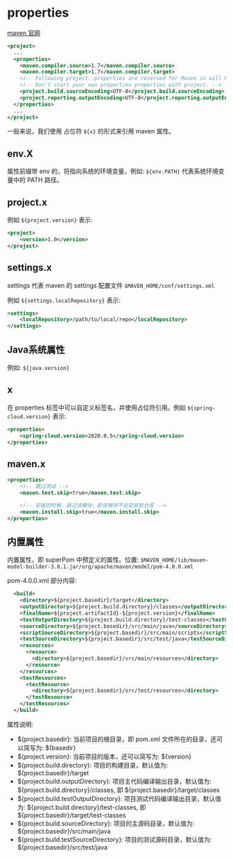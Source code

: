 # properties

[maven 官网](https://maven.apache.org/pom.html 'maven')

```xml
<project>
  ...
  <properties>
    <maven.compiler.source>1.7</maven.compiler.source>
    <maven.compiler.target>1.7</maven.compiler.target>
    <!-- Following project.-properties are reserved for Maven in will become elements in a future POM definition. -->
    <!-- Don't start your own properties properties with project. -->
    <project.build.sourceEncoding>UTF-8</project.build.sourceEncoding> 
    <project.reporting.outputEncoding>UTF-8</project.reporting.outputEncoding>
  </properties>
  ...
</project>
```

一般来说，我们使用 占位符 ```${x}``` 的形式来引用 maven 属性。

## env.X

属性前缀带 env 的，将指向系统的环境变量，例如: ```${env.PATH}``` 代表系统环境变量中的 PATH 路径。

## project.x

例如 ```${project.version}``` 表示:

```xml
<project>
    <version>1.0</version>
</project>
```

## settings.x

settings 代表 maven 的 settings 配置文件 ```$MAVEN_HOME/conf/settings.xml```

例如 ```${settings.localRepository}``` 表示:

```xml
<settings>
    <localRepository>/path/to/local/repo</localRepository>
</settings>
```

## Java系统属性

例如: ```${java.version}```

## x

在 properties 标签中可以自定义标签名，并使用占位符引用。例如 ```${spring-cloud.version}``` 表示:

```xml
<properties>
    <spring-cloud.version>2020.0.5</spring-cloud.version>
</properties>
```

## maven.x

```xml
<properties>
    <!-- 跳过测试 -->
    <maven.test.skip>true</maven.test.skip>

    <!-- 安装的时候，跳过该模块，即该模块不会安装到仓库 -->
    <maven.install.skip>true</maven.install.skip>
</properties>
```

## 内置属性

内置属性，即 superPom 中预定义的属性。位置: ```$MAVEN_HOME/lib/maven-model-builder-3.8.1.jar/org/apache/maven/model/pom-4.0.0.xml```

pom-4.0.0.xml 部分内容:

```xml
  <build>
    <directory>${project.basedir}/target</directory>
    <outputDirectory>${project.build.directory}/classes</outputDirectory>
    <finalName>${project.artifactId}-${project.version}</finalName>
    <testOutputDirectory>${project.build.directory}/test-classes</testOutputDirectory>
    <sourceDirectory>${project.basedir}/src/main/java</sourceDirectory>
    <scriptSourceDirectory>${project.basedir}/src/main/scripts</scriptSourceDirectory>
    <testSourceDirectory>${project.basedir}/src/test/java</testSourceDirectory>
    <resources>
      <resource>
        <directory>${project.basedir}/src/main/resources</directory>
      </resource>
    </resources>
    <testResources>
      <testResource>
        <directory>${project.basedir}/src/test/resources</directory>
      </testResource>
    </testResources>
  </build>
```

属性说明:

- ${project.basedir}: 当前项目的根目录，即 pom.xml 文件所在的目录，还可以简写为: ${basedir}
- ${project.version}: 当前项目的版本，还可以简写为: ${version}
- ${project.build.directory}: 项目的构建目录，默认值为: ${project.basedir}/target
- ${project.build.outputDirectory}: 项目主代码编译输出目录，默认值为: ${project.build.directory}/classes, 即 ${project.basedir}/target/classes
- ${project.build.testOutputDirectory}: 项目测试代码编译输出目录，默认值为: ${project.build.directory}/test-classes, 即 ${project.basedir}/target/test-classes
- ${project.build.sourceDirectory}: 项目的主源码目录，默认值为: ${project.basedir}/src/main/java
- ${project.build.testSourceDirectory}: 项目的测试源码目录，默认值为: ${project.basedir}/src/test/java
